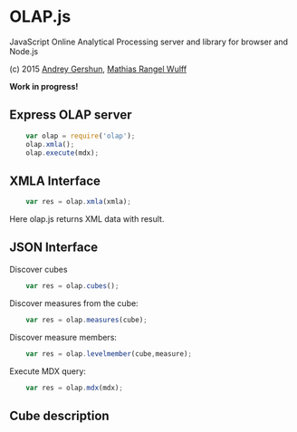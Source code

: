 # OLAP.js

JavaScript Online Analytical Processing server and library for browser and Node.js

(c) 2015 [Andrey Gershun](agershun@gmail.com), [Mathias Rangel Wulff](https://twitter.com/rangelwulff)

**Work in progress!**






## Express OLAP server

```js
    var olap = require('olap');
    olap.xmla();
    olap.execute(mdx);
```

## XMLA Interface

```js
	var res = olap.xmla(xmla);
```
Here olap.js returns XML data with result.

## JSON Interface

Discover cubes
```js
	var res = olap.cubes();
```

Discover measures from the cube:
```js
	var res = olap.measures(cube);
```

Discover measure members:
```js
	var res = olap.levelmember(cube,measure);
```

Execute MDX query:
```js
    var res = olap.mdx(mdx);
```

## Cube description




